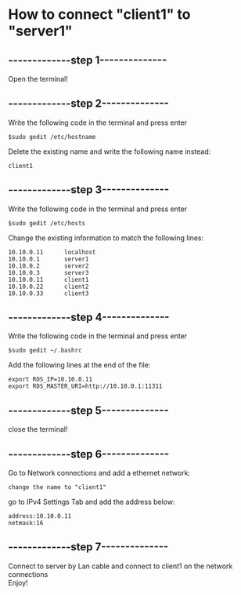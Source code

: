 # How to connect "client1" to "server1"  

## -------------step 1--------------  
Open the terminal!

## -------------step 2--------------  
Write the following code in the terminal and press enter  

    $sudo gedit /etc/hostname

Delete the existing name and write the following name instead:

    client1
## -------------step 3--------------  
Write the following code in the terminal and press enter  

    $sudo gedit /etc/hosts

Change the existing information to match the following lines:  

    10.10.0.11      localhost  
    10.10.0.1       server1  
    10.10.0.2       server2  
    10.10.0.3       server3  
    10.10.0.11      client1  
    10.10.0.22      client2  
    10.10.0.33      client3  

## -------------step 4--------------  
Write the following code in the terminal and press enter

    $sudo gedit ~/.bashrc

Add the following lines at the end of the file:

    export ROS_IP=10.10.0.11  
    export ROS_MASTER_URI=http://10.10.0.1:11311

## -------------step 5--------------  
close the terminal!  
## -------------step 6--------------  
Go to Network connections and add a ethernet network:  

    change the name to "client1"  
go to IPv4 Settings Tab and add the address below:  

    address:10.10.0.11  
    netmask:16  
## -------------step 7--------------  
Connect to server by Lan cable and connect to client1 on the network connections  
Enjoy!  






